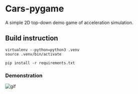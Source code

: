 # Cars-pygame

A simple 2D top-down demo game of acceleration simulation.

## Build instruction

```
virtualenv --python=python3 .venv
source .venv/bin/activate

pip install -r requirements.txt
```

### Demonstration

![gif](https://i.imgur.com/q92KJ8k.gif)
